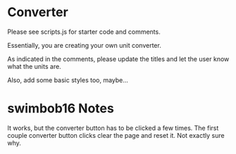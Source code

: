 # Converter

Please see scripts.js for starter code and comments.

Essentially, you are creating your own unit converter.

As indicated in the comments, please update the titles and let the user know what the units are.

Also, add some basic styles too, maybe...


# swimbob16 Notes

It works, but the converter button has to be clicked a few times.
The first couple converter button clicks clear the page and reset it.
Not exactly sure why.
